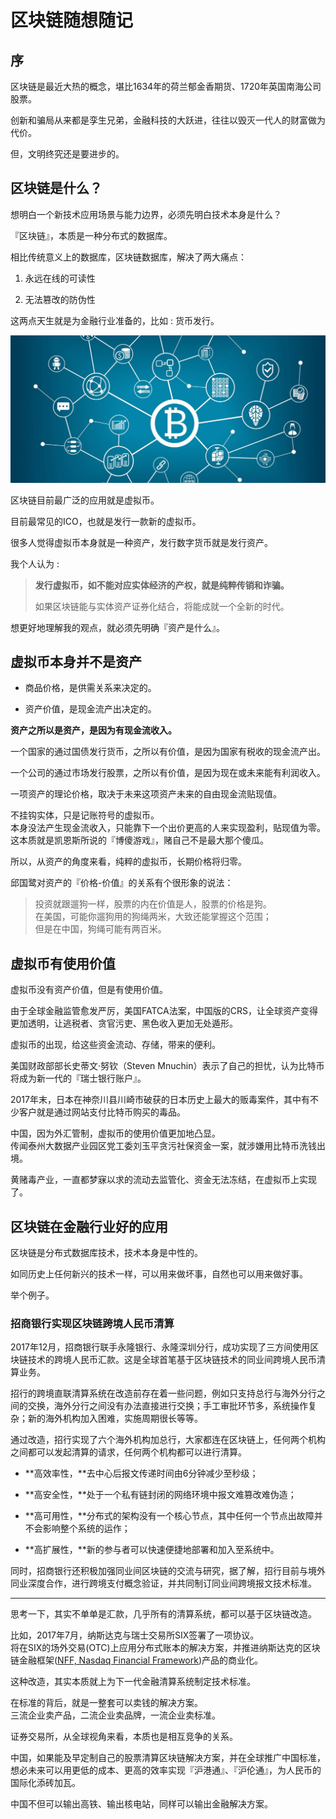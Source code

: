 # 区块链随想随记
## 序

区块链是最近大热的概念，堪比1634年的荷兰郁金香期货、1720年英国南海公司股票。

创新和骗局从来都是孪生兄弟，金融科技的大跃进，往往以毁灭一代人的财富做为代价。

但，文明终究还是要进步的。

## 区块链是什么？

想明白一个新技术应用场景与能力边界，必须先明白技术本身是什么？

『区块链』，本质是一种分布式的数据库。

相比传统意义上的数据库，区块链数据库，解决了两大痛点：

1.  永远在线的可读性
    
2.  无法篡改的防伪性
    

这两点天生就是为金融行业准备的，比如 : 货币发行。

![1_KU9JHAVTeqI4lnc4qb69gA.jpeg](/-/S/jpeg/0SC5yPnfuZiipVJspGScwJHqAY9RXvOcCKMfmQ.jpeg)

区块链目前最广泛的应用就是虚拟币。

目前最常见的ICO，也就是发行一款新的虚拟币。

很多人觉得虚拟币本身就是一种资产，发行数字货币就是发行资产。

我个人认为 :

> **发行虚拟币，如不能对应实体经济的产权，就是纯粹传销和诈骗。**
> 
> 如果区块链能与实体资产证券化结合，将能成就一个全新的时代。

想更好地理解我的观点，就必须先明确『资产是什么』。

## 虚拟币本身并不是资产

*   商品价格，是供需关系来决定的。
    
*   资产价值，是现金流产出决定的。
    

**资产之所以是资产，是因为有现金流收入。**

一个国家的通过国债发行货币，之所以有价值，是因为国家有税收的现金流产出。

一个公司的通过市场发行股票，之所以有价值，是因为现在或未来能有利润收入。

一项资产的理论价格，取决于未来这项资产未来的自由现金流贴现值。

不挂钩实体，只是记账符号的虚拟币。  
本身没法产生现金流收入，只能靠下一个出价更高的人来实现盈利，贴现值为零。  
这本质就是凯恩斯所说的『博傻游戏』，赌自己不是最大那个傻瓜。

所以，从资产的角度来看，纯粹的虚拟币，长期价格将归零。

邱国鹭对资产的『价格-价值』的关系有个很形象的说法：

> 投资就跟遛狗一样，股票的内在价值是人，股票的价格是狗。  
> 在美国，可能你遛狗用的狗绳两米，大致还能掌握这个范围；  
> 但是在中国，狗绳可能有两百米。

## 虚拟币有使用价值

虚拟币没有资产价值，但是有使用价值。

由于全球金融监管愈发严厉，美国FATCA法案，中国版的CRS，让全球资产变得更加透明，让逃税者、贪官污吏、黑色收入更加无处遁形。

虚拟币的出现，给这些资金流动、存储，带来的便利。

美国财政部部长史蒂文·努钦（Steven Mnuchin）表示了自己的担忧，认为比特币将成为新一代的『瑞士银行账户』。

2017年末，日本在神奈川县川崎市破获的日本历史上最大的贩毒案件，其中有不少客户就是通过网站支付比特币购买的毒品。

中国，因为外汇管制，虚拟币的使用价值更加地凸显。  
传闻泰州大数据产业园区党工委刘玉平贪污社保资金一案，就涉嫌用比特币洗钱出境。

黄赌毒产业，一直都梦寐以求的流动去监管化、资金无法冻结，在虚拟币上实现了。

## 区块链在金融行业好的应用

区块链是分布式数据库技术，技术本身是中性的。

如同历史上任何新兴的技术一样，可以用来做坏事，自然也可以用来做好事。

举个例子。

### 招商银行实现区块链跨境人民币清算

2017年12月，招商银行联手永隆银行、永隆深圳分行，成功实现了三方间使用区块链技术的跨境人民币汇款。这是全球首笔基于区块链技术的同业间跨境人民币清算业务。

招行的跨境直联清算系统在改造前存在着一些问题，例如只支持总行与海外分行之间的交换，海外分行之间没有办法直接进行交换；手工审批环节多，系统操作复杂；新的海外机构加入困难，实施周期很长等等。

通过改造，招行实现了六个海外机构加总行，大家都连在区块链上，任何两个机构之间都可以发起清算的请求，任何两个机构都可以进行清算。

*   **高效率性，**去中心后报文传递时间由6分钟减少至秒级；
    
*   **高安全性，**处于一个私有链封闭的网络环境中报文难篡改难伪造；
    
*   **高可用性，**分布式的架构没有一个核心节点，其中任何一个节点出故障并不会影响整个系统的运作；
    
*   **高扩展性，**新的参与者可以快速便捷地部署和加入至系统中。
    

同时，招商银行还积极加强同业间区块链的交流与研究，据了解，招行目前与境外同业深度合作，进行跨境支付概念验证，并共同制订同业间跨境报文技术标准。

---

思考一下，其实不单单是汇款，几乎所有的清算系统，都可以基于区块链改造。

比如，2017年7月，纳斯达克与瑞士交易所SIX签署了一项协议。  
将在SIX的场外交易(OTC)上应用分布式账本的解决方案，并推进纳斯达克的区块链金融框架([NFF, Nasdaq Financial Framework](http://business.nasdaq.com/financial-framework/index.html))产品的商业化。  

这种改造，其实本质就上为下一代金融清算系统制定技术标准。

在标准的背后，就是一整套可以卖钱的解决方案。  
三流企业卖产品，二流企业卖品牌，一流企业卖标准。

证券交易所，从全球视角来看，本质也是相互竞争的关系。

中国，如果能及早定制自己的股票清算区块链解决方案，并在全球推广中国标准，想必未来可以用更低的成本、更高的效率实现『沪港通』、『沪伦通』，为人民币的国际化添砖加瓦。

中国不但可以输出高铁、输出核电站，同样可以输出金融解决方案。